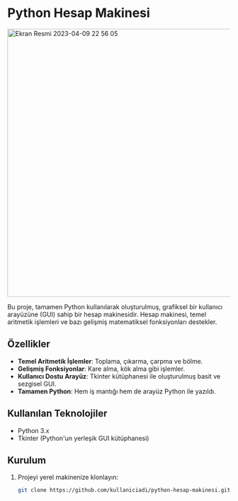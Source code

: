 # Python Hesap Makinesi

<img width="606" alt="Ekran Resmi 2023-04-09 22 56 05" src="https://user-images.githubusercontent.com/103415904/230793849-28eeb279-1fec-4232-a49e-fa45e861d3ea.png">

Bu proje, tamamen Python kullanılarak oluşturulmuş, grafiksel bir kullanıcı arayüzüne (GUI) sahip bir hesap makinesidir. Hesap makinesi, temel aritmetik işlemleri ve bazı gelişmiş matematiksel fonksiyonları destekler.

## Özellikler

- **Temel Aritmetik İşlemler**: Toplama, çıkarma, çarpma ve bölme.
- **Gelişmiş Fonksiyonlar**: Kare alma, kök alma gibi işlemler.
- **Kullanıcı Dostu Arayüz**: Tkinter kütüphanesi ile oluşturulmuş basit ve sezgisel GUI.
- **Tamamen Python**: Hem iş mantığı hem de arayüz Python ile yazıldı.

## Kullanılan Teknolojiler

- Python 3.x
- Tkinter (Python'un yerleşik GUI kütüphanesi)

## Kurulum

1. Projeyi yerel makinenize klonlayın:
   ```bash
   git clone https://github.com/kullaniciadi/python-hesap-makinesi.git

